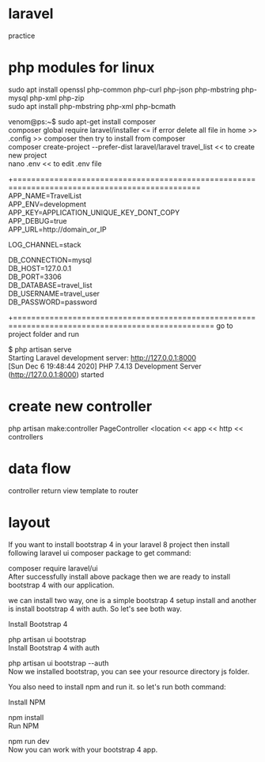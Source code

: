 # laravel
practice  
# php modules for linux  
sudo apt install openssl php-common php-curl php-json php-mbstring php-mysql php-xml php-zip    
sudo apt install php-mbstring php-xml php-bcmath  

venom@ps:~$ sudo apt-get install composer  
composer global require laravel/installer <= if error delete all file in home >> .config >> composer then try to install from composer  
composer create-project --prefer-dist laravel/laravel travel_list  << to create new project  
nano .env  << to edit .env file 

+===============================================================================================  
APP_NAME=TravelList  
APP_ENV=development  
APP_KEY=APPLICATION_UNIQUE_KEY_DONT_COPY  
APP_DEBUG=true  
APP_URL=http://domain_or_IP  
  
LOG_CHANNEL=stack  
  
DB_CONNECTION=mysql  
DB_HOST=127.0.0.1  
DB_PORT=3306  
DB_DATABASE=travel_list  
DB_USERNAME=travel_user  
DB_PASSWORD=password  
  
+==================================================================================================
go to project folder and run  

$ php artisan serve  
Starting Laravel development server: http://127.0.0.1:8000  
[Sun Dec  6 19:48:44 2020] PHP 7.4.13 Development Server (http://127.0.0.1:8000) started  
# create new controller  
php artisan make:controller PageController  <location << app << http << controllers  


# data flow 
controller return view template to router  

# layout  

If you want to install bootstrap 4 in your laravel 8 project then install following laravel ui composer package to get command:  

composer require laravel/ui  
After successfully install above package then we are ready to install bootstrap 4 with our application.  

we can install two way, one is a simple bootstrap 4 setup install and another is install bootstrap 4 with auth. So let's see both way.  

Install Bootstrap 4  

php artisan ui bootstrap   
Install Bootstrap 4 with auth  
  
php artisan ui bootstrap --auth  
Now we installed bootstrap, you can see your resource directory js folder.  
  
You also need to install npm and run it. so let's run both command:  
  
Install NPM  
  
npm install  
Run NPM  
  
npm run dev  
Now you can work with your bootstrap 4 app.  

  






